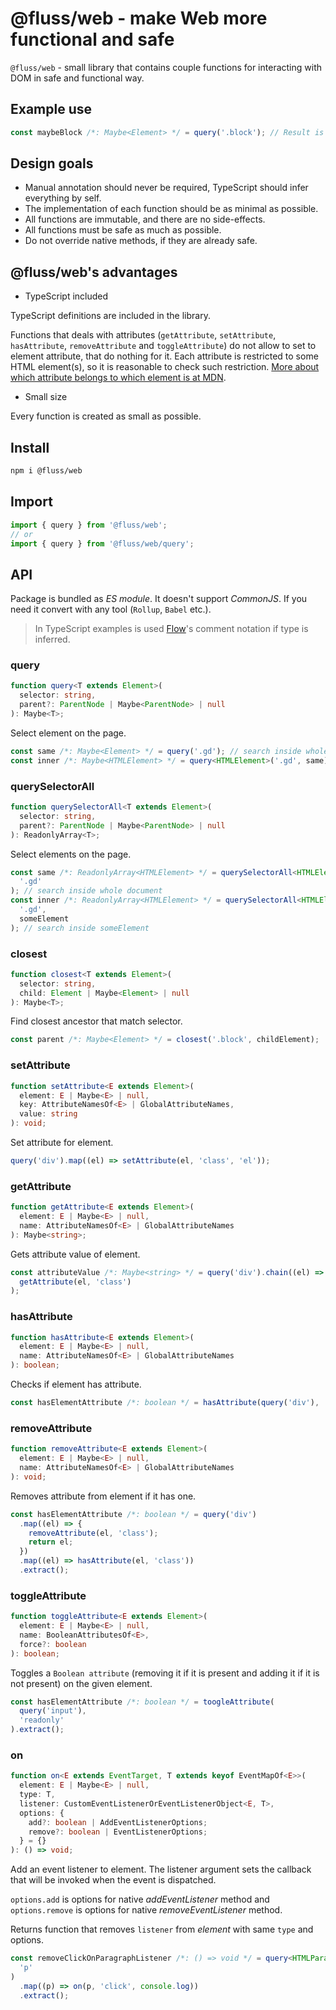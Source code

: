 # @fluss/web - make Web more functional and safe

`@fluss/web` - small library that contains couple functions for interacting with DOM in safe and functional way.

## Example use

```typescript
const maybeBlock /*: Maybe<Element> */ = query('.block'); // Result is wrapped in `Maybe` because `document.querySelector` may return "null" if element doesn't exist on the page.
```

## Design goals

- Manual annotation should never be required, TypeScript should infer everything by self.
- The implementation of each function should be as minimal as possible.
- All functions are immutable, and there are no side-effects.
- All functions must be safe as much as possible.
- Do not override native methods, if they are already safe.

## @fluss/web's advantages

- TypeScript included

TypeScript definitions are included in the library.

Functions that deals with attributes (`getAttribute`, `setAttribute`, `hasAttribute`, `removeAttribute` and `toggleAttribute`) do not allow to set to element attribute, that do nothing for it. Each attribute is restricted to some HTML element(s), so it is reasonable to check such restriction. [More about which attribute belongs to which element is at MDN](https://developer.mozilla.org/en-US/docs/Web/HTML/Attributes).

- Small size

Every function is created as small as possible.

## Install

```sh
npm i @fluss/web
```

## Import

```js
import { query } from '@fluss/web';
// or
import { query } from '@fluss/web/query';
```

## API

Package is bundled as _ES module_. It doesn't support _CommonJS_. If you need it convert with any tool (`Rollup`, `Babel` etc.).

> In TypeScript examples is used [Flow](https://flow.org)'s comment notation if type is inferred.

### query

```typescript
function query<T extends Element>(
  selector: string,
  parent?: ParentNode | Maybe<ParentNode> | null
): Maybe<T>;
```

Select element on the page.

```typescript
const same /*: Maybe<Element> */ = query('.gd'); // search inside whole document
const inner /*: Maybe<HTMLElement> */ = query<HTMLElement>('.gd', same); // search inside same
```

### querySelectorAll

```typescript
function querySelectorAll<T extends Element>(
  selector: string,
  parent?: ParentNode | Maybe<ParentNode> | null
): ReadonlyArray<T>;
```

Select elements on the page.

```typescript
const same /*: ReadonlyArray<HTMLElement> */ = querySelectorAll<HTMLElement>(
  '.gd'
); // search inside whole document
const inner /*: ReadonlyArray<HTMLElement> */ = querySelectorAll<HTMLElement>(
  '.gd',
  someElement
); // search inside someElement
```

### closest

```typescript
function closest<T extends Element>(
  selector: string,
  child: Element | Maybe<Element> | null
): Maybe<T>;
```

Find closest ancestor that match selector.

```typescript
const parent /*: Maybe<Element> */ = closest('.block', childElement);
```

### setAttribute

```typescript
function setAttribute<E extends Element>(
  element: E | Maybe<E> | null,
  key: AttributeNamesOf<E> | GlobalAttributeNames,
  value: string
): void;
```

Set attribute for element.

```typescript
query('div').map((el) => setAttribute(el, 'class', 'el'));
```

### getAttribute

```typescript
function getAttribute<E extends Element>(
  element: E | Maybe<E> | null,
  name: AttributeNamesOf<E> | GlobalAttributeNames
): Maybe<string>;
```

Gets attribute value of element.

```typescript
const attributeValue /*: Maybe<string> */ = query('div').chain((el) =>
  getAttribute(el, 'class')
);
```

### hasAttribute

```typescript
function hasAttribute<E extends Element>(
  element: E | Maybe<E> | null,
  name: AttributeNamesOf<E> | GlobalAttributeNames
): boolean;
```

Checks if element has attribute.

```typescript
const hasElementAttribute /*: boolean */ = hasAttribute(query('div'), 'class');
```

### removeAttribute

```typescript
function removeAttribute<E extends Element>(
  element: E | Maybe<E> | null,
  name: AttributeNamesOf<E> | GlobalAttributeNames
): void;
```

Removes attribute from element if it has one.

```typescript
const hasElementAttribute /*: boolean */ = query('div')
  .map((el) => {
    removeAttribute(el, 'class');
    return el;
  })
  .map((el) => hasAttribute(el, 'class'))
  .extract();
```

### toggleAttribute

```typescript
function toggleAttribute<E extends Element>(
  element: E | Maybe<E> | null,
  name: BooleanAttributesOf<E>,
  force?: boolean
): boolean;
```

Toggles a `Boolean attribute` (removing it if it is present and adding it if it is not present) on the given element.

```typescript
const hasElementAttribute /*: boolean */ = toogleAttribute(
  query('input'),
  'readonly'
).extract();
```

### on

```typescript
function on<E extends EventTarget, T extends keyof EventMapOf<E>>(
  element: E | Maybe<E> | null,
  type: T,
  listener: CustomEventListenerOrEventListenerObject<E, T>,
  options: {
    add?: boolean | AddEventListenerOptions;
    remove?: boolean | EventListenerOptions;
  } = {}
): () => void;
```

Add an event listener to element.
The listener argument sets the callback that will be invoked when the event is dispatched.

`options.add` is options for native _addEventListener_ method and
`options.remove` is options for native _removeEventListener_ method.

Returns function that removes `listener` from _element_ with same `type` and options.

```typescript
const removeClickOnParagraphListener /*: () => void */ = query<HTMLParagraphElement>(
  'p'
)
  .map((p) => on(p, 'click', console.log))
  .extract();
```
